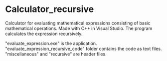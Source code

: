 # Calculator_recursive
Calculator for evaluating mathematical expressions consisting of basic mathematical operations. Made with C++ in Visual Studio. The program calculates the expression recursively.

"evaluate_expression.exe" is the application. "evaluate_expression_recursive_code" folder contains the code as text files. "miscellaneous" and "recursive" are header files.
